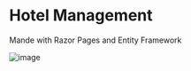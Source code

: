 # Hotel Management

Mande with Razor Pages and Entity Framework

![image](https://github.com/nbruno0809/hotel_management_app/assets/79459734/6d7ce986-a6ef-4a48-84d7-b68004de6364)
